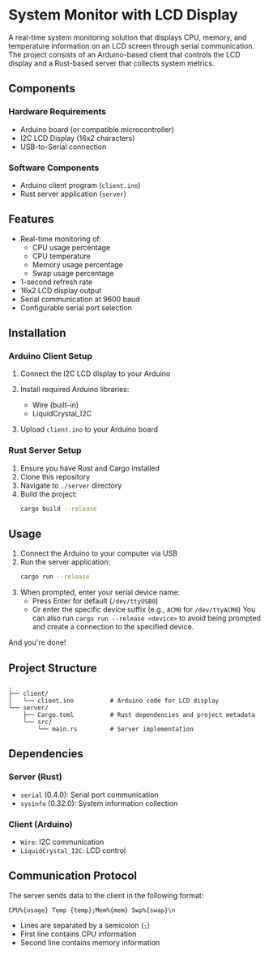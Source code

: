 # System Monitor with LCD Display

A real-time system monitoring solution that displays CPU, memory, and temperature information on an LCD screen through serial communication. The project consists of an Arduino-based client that controls the LCD display and a Rust-based server that collects system metrics.

## Components

### Hardware Requirements
- Arduino board (or compatible microcontroller)
- I2C LCD Display (16x2 characters)
- USB-to-Serial connection

### Software Components
- Arduino client program (`client.ino`)
- Rust server application (`server`)

## Features

- Real-time monitoring of:
  - CPU usage percentage
  - CPU temperature
  - Memory usage percentage
  - Swap usage percentage
- 1-second refresh rate
- 16x2 LCD display output
- Serial communication at 9600 baud
- Configurable serial port selection

## Installation

### Arduino Client Setup

1. Connect the I2C LCD display to your Arduino

2. Install required Arduino libraries:
   - Wire (built-in)
   - LiquidCrystal_I2C

3. Upload `client.ino` to your Arduino board

### Rust Server Setup

1. Ensure you have Rust and Cargo installed
2. Clone this repository
3. Navigate to `./server` directory
4. Build the project:
   ```bash
   cargo build --release
   ```

## Usage

1. Connect the Arduino to your computer via USB
2. Run the server application:
   ```bash
   cargo run --release
   ```
3. When prompted, enter your serial device name:
   - Press Enter for default (`/dev/ttyUSB0`)
   - Or enter the specific device suffix (e.g., `ACM0` for `/dev/ttyACM0`)
You can also run `cargo run --release <device>` to avoid being prompted and create a connection to the specified device.

And you're done!

## Project Structure

```
.
├── client/
│   └── client.ino          # Arduino code for LCD display
└── server/
    ├── Cargo.toml          # Rust dependencies and project metadata
    └── src/
        └── main.rs         # Server implementation
```

## Dependencies

### Server (Rust)
- `serial` (0.4.0): Serial port communication
- `sysinfo` (0.32.0): System information collection

### Client (Arduino)
- `Wire`: I2C communication
- `LiquidCrystal_I2C`: LCD control

## Communication Protocol

The server sends data to the client in the following format:
```
CPU%{usage} Temp {temp};Mem%{mem} Swp%{swap}\n
```
- Lines are separated by a semicolon (`;`)
- First line contains CPU information
- Second line contains memory information

